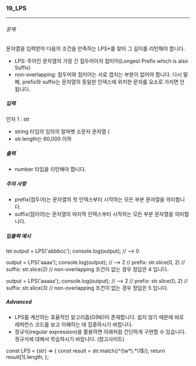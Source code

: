### 19_LPS

***

###### 문제 

문자열을 입력받아 다음의 조건을 만족하는 LPS*를 찾아 그 길이를 리턴해야 합니다.

- LPS: 주어진 문자열의 가장 긴 접두어이자 접미어(Longest Prefix which is also Suffix)
- non-overlapping: 접두어와 접미어는 서로 겹치는 부분이 없어야 합니다. 다시 말해, prefix와 suffix는 문자열의 동일한 인덱스에 위치한 문자를 요소로 가지면 안 됩니다.

##### 입력

인자 1 : str
- string 타입의 임의의 알파벳 소문자 문자열 (
- str.length는 60,000 이하

##### 출력

- number 타입을 리턴해야 합니다.

##### 주의 사항

- prefix(접두어)는 문자열의 첫 인덱스부터 시작하는 모든 부분 문자열을 의미합니다.
- suffix(접미어)는 문자열의 마지막 인덱스부터 시작하는 모든 부분 문자열을 의미합니다.

##### 입출력 예시

let output = LPS('abbbcc');
console.log(output); // --> 0

output = LPS('aaaa');
console.log(output); // --> 2
// prefix: str.slice(0, 2)
// suffix: str.slice(2)
// non-overlapping 조건이 없는 경우 정답은 4 입니다.

output = LPS('aaaaa');
console.log(output); // --> 2
// prefix: str.slice(0, 2)
// suffix: str.slice(3)
// non-overlapping 조건이 없는 경우 정답은 5 입니다.

##### Advanced

- LPS를 계산하는 효율적인 알고리즘(O(N))이 존재합니다. 쉽지 않기 때문에 바로 레퍼런스 코드를 보고 이해하는 데 집중하시기 바랍니다.
- 정규식(regular expression)을 활용하면 아래처럼 간단하게 구현할 수 있습니다. 정규식에 대해서 학습하시기 바랍니다. (참고사이트)

const LPS = (str) => {
  const result = str.match(/^(\w*).*\1$/);
  return result[1].length;
};